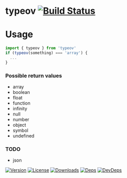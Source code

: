 # typeov [![Build Status][travis-image]][travis-url]

# Usage
```js
import { typeov } from 'typeov'
if (typeov(something) === 'array') {
  ...
}
```
### Possible return values
- array
- boolean
- float
- function
- infinity
- null
- number
- object
- symbol
- undefined

### TODO
- json

[![Version][npm-version-image]][npm-version-url] [![License][npm-license-image]][npm-license-url] [![Downloads][npm-downloads-image]][npm-downloads-url] [![Deps][npm-deps-image]][npm-deps-url] [![DevDeps][npm-devdeps-image]][npm-devdeps-url]

[npm-version-url]: https://www.npmjs.com/package/PACKAGE_NAME
[npm-version-image]: https://img.shields.io/npm/v/PACKAGE_NAME.svg
[npm-license-url]: https://github.com/moimikey/PACKAGE_NAME/blob/master/LICENSE
[npm-license-image]: https://img.shields.io/npm/l/PACKAGE_NAME.svg
[npm-downloads-url]: https://www.npmjs.com/package/PACKAGE_NAME
[npm-downloads-image]: https://img.shields.io/npm/dm/PACKAGE_NAME.svg
[npm-deps-url]: https://david-dm.org/moimikey/PACKAGE_NAME
[npm-deps-image]: https://img.shields.io/david/moimikey/PACKAGE_NAME.svg
[npm-devdeps-url]: https://david-dm.org/moimikey/PACKAGE_NAME
[npm-devdeps-image]: https://img.shields.io/david/dev/moimikey/PACKAGE_NAME.svg
[travis-url]: https://travis-ci.org/moimikey/PACKAGE_NAME
[travis-image]: https://travis-ci.org/moimikey/PACKAGE_NAME.svg?branch=master
